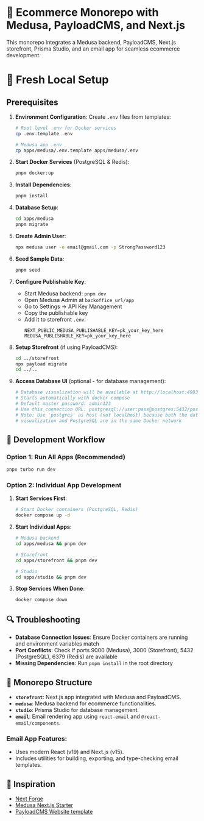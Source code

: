 # 🛒 Ecommerce Monorepo with Medusa, PayloadCMS, and Next.js

This monorepo integrates a Medusa backend, PayloadCMS, Next.js storefront, Prisma Studio, and an email app for seamless ecommerce development.

# 🔧 Fresh Local Setup

## Prerequisites

1. **Environment Configuration**: Create `.env` files from templates:
   ```bash
   # Root level .env for Docker services
   cp .env.template .env
   
   # Medusa app .env
   cp apps/medusa/.env.template apps/medusa/.env
   ```

2. **Start Docker Services** (PostgreSQL & Redis):
   ```bash
   pnpm docker:up
   ```

3. **Install Dependencies**:
   ```bash
   pnpm install
   ```

4. **Database Setup**:
   ```bash
   cd apps/medusa
   pnpm migrate
   ```

5. **Create Admin User**:
   ```bash
   npx medusa user -e email@gmail.com -p StrongPassword123
   ```

6. **Seed Sample Data**:
   ```bash
   pnpm seed
   ```

7. **Configure Publishable Key**:
   - Start Medusa backend: `pnpm dev`
   - Open Medusa Admin at `backoffice_url/app`
   - Go to Settings → API Key Management
   - Copy the publishable key
   - Add it to storefront `.env`:
     ```
     NEXT_PUBLIC_MEDUSA_PUBLISHABLE_KEY=pk_your_key_here
     MEDUSA_PUBLISHABLE_KEY=pk_your_key_here
     ```

8. **Setup Storefront** (if using PayloadCMS):
   ```bash
   cd ../storefront
   npx payload migrate
   cd ../..
   ```

9. **Access Database UI** (optional - for database management):
   ```bash
   # Database visualization will be available at http://localhost:4983
   # Starts automatically with docker compose
   # Default master password: admin123
   # Use this connection URL: postgresql://user:pass@postgres:5432/postgres_db
   # Note: Use 'postgres' as host (not localhost) because both the database 
   # visualization and PostgreSQL are in the same Docker network
   ```

## 🚀 Development Workflow

### Option 1: Run All Apps (Recommended)
```bash
pnpx turbo run dev
```

### Option 2: Individual App Development

1. **Start Services First**:
   ```bash
   # Start Docker containers (PostgreSQL, Redis)
   docker compose up -d
   ```

2. **Start Individual Apps**:
   ```bash
   # Medusa backend
   cd apps/medusa && pnpm dev
   
   # Storefront
   cd apps/storefront && pnpm dev
   
   # Studio
   cd apps/studio && pnpm dev
   ```

3. **Stop Services When Done**:
   ```bash
   docker compose down
   ```

## 🔍 Troubleshooting

- **Database Connection Issues**: Ensure Docker containers are running and environment variables match
- **Port Conflicts**: Check if ports 9000 (Medusa), 3000 (Storefront), 5432 (PostgreSQL), 6379 (Redis) are available
- **Missing Dependencies**: Run `pnpm install` in the root directory

## 📂 Monorepo Structure

- **`storefront`**: Next.js app integrated with Medusa and PayloadCMS.
- **`medusa`**: Medusa backend for ecommerce functionalities.
- **`studio`**: Prisma Studio for database management.
- **`email`**: Email rendering app using `react-email` and `@react-email/components`.

### Email App Features:

- Uses modern React (v19) and Next.js (v15).
- Includes utilities for building, exporting, and type-checking email templates.

## 🌟 Inspiration

- [Next Forge](https://github.com/vercel/next-forge)
- [Medusa Next.js Starter](https://github.com/medusajs/nextjs-starter-medusa.git)
- [PayloadCMS Website template](https://github.com/payloadcms/payload/tree/main/templates/website)
